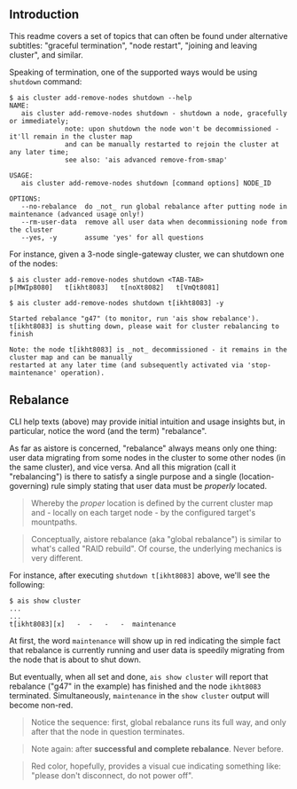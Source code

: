 ## Introduction

This readme covers a set of topics that can often be found under alternative
subtitles: "graceful termination", "node restart", "joining and leaving cluster", and similar.

Speaking of termination, one of the supported ways would be using `shutdown` command:

```console
$ ais cluster add-remove-nodes shutdown --help
NAME:
   ais cluster add-remove-nodes shutdown - shutdown a node, gracefully or immediately;
              note: upon shutdown the node won't be decommissioned - it'll remain in the cluster map
              and can be manually restarted to rejoin the cluster at any later time;
              see also: 'ais advanced remove-from-smap'

USAGE:
   ais cluster add-remove-nodes shutdown [command options] NODE_ID

OPTIONS:
   --no-rebalance  do _not_ run global rebalance after putting node in maintenance (advanced usage only!)
   --rm-user-data  remove all user data when decommissioning node from the cluster
   --yes, -y       assume 'yes' for all questions
```

For instance, given a 3-node single-gateway cluster, we can shutdown one of the nodes:

```console
$ ais cluster add-remove-nodes shutdown <TAB-TAB>
p[MWIp8080]   t[ikht8083]   t[noXt8082]   t[VmQt8081]

$ ais cluster add-remove-nodes shutdown t[ikht8083] -y

Started rebalance "g47" (to monitor, run 'ais show rebalance').
t[ikht8083] is shutting down, please wait for cluster rebalancing to finish

Note: the node t[ikht8083] is _not_ decommissioned - it remains in the cluster map and can be manually
restarted at any later time (and subsequently activated via 'stop-maintenance' operation).
```

## Rebalance

CLI help texts (above) may provide initial intuition and usage insights but, in particular, notice the word (and the term) "rebalance".

As far as aistore is concerned, "rebalance" always means only one thing: user data migrating from some nodes in the cluster to some other nodes (in the same cluster), and vice versa. And all this migration (call it "rebalancing") is there to satisfy a single purpose and a single (location-governing) rule simply stating that user data must be _properly_ located.

> Whereby the _proper_ location is defined by the current cluster map and - locally on each target node - by the configured target's mountpaths.

> Conceptually, aistore rebalance (aka "global rebalance") is similar to what's called "RAID rebuild". Of course, the underlying mechanics is very different.


For instance, after executing `shutdown t[ikht8083]` above, we'll see the following:

```console
$ ais show cluster
...
...
t[ikht8083][x]   -  -   -   -  maintenance
```

At first, the word `maintenance` will show up in red indicating the simple fact that rebalance is currently running and user data is speedily migrating from the node that is about to shut down.

But eventually, when all set and done, `ais show cluster` will report that rebalance ("g47" in the example) has finished and the node `ikht8083` terminated. Simultaneously, `maintenance` in the `show cluster` output will become non-red.

> Notice the sequence: first, global rebalance runs its full way, and only after that the node in question terminates.

> Note again: after **successful and complete rebalance**. Never before.

> Red color, hopefully, provides a visual cue indicating something like: "please don't disconnect, do not power off".
